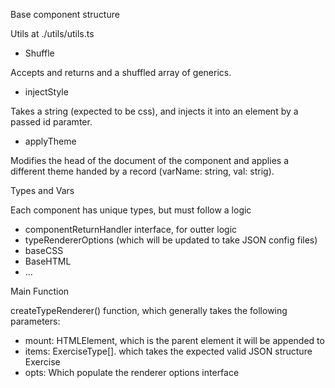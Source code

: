 Base component structure

Utils at ./utils/utils.ts

- Shuffle

Accepts and returns and a shuffled array of generics.

- injectStyle

Takes a string (expected to be css), and injects it into
an element by a passed id paramter.

- applyTheme

Modifies the head of the document of the component and applies
a different theme handed by a record (varName: string, val: strig).

Types and Vars

Each component has unique types, but must follow a logic

- componentReturnHandler interface, for outter logic
- typeRendererOptions (which will be updated to take JSON config files)
- baseCSS
- BaseHTML
- ...

Main Function

createTypeRenderer() function, which generally takes the following
parameters:

- mount: HTMLElement, which is the parent element it will be appended to
- items: ExerciseType[]. which takes the expected valid JSON structure Exercise
- opts: Which populate the renderer options interface 

